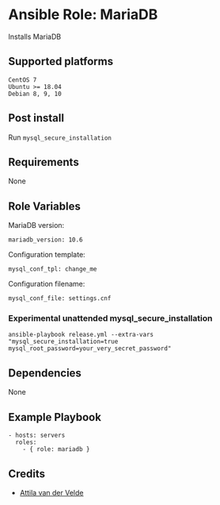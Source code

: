 # Ansible Role: MariaDB

Installs MariaDB

## Supported platforms

```
CentOS 7
Ubuntu >= 18.04
Debian 8, 9, 10
```

## Post install

Run `mysql_secure_installation`

## Requirements

None

## Role Variables

MariaDB version:

```
mariadb_version: 10.6
```

Configuration template:

```
mysql_conf_tpl: change_me
```

Configuration filename:

```
mysql_conf_file: settings.cnf
```

### Experimental unattended mysql_secure_installation

```
ansible-playbook release.yml --extra-vars "mysql_secure_installation=true mysql_root_password=your_very_secret_password"
```

## Dependencies

None

## Example Playbook

```
- hosts: servers
  roles:
    - { role: mariadb }
```

## Credits

- [Attila van der Velde](https://github.com/vdvm)

